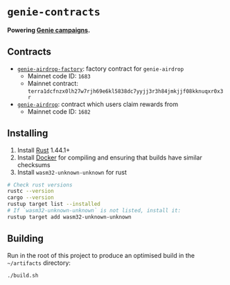 # `genie-contracts`

**Powering [Genie campaigns](https://genie.coinhall.org).**

## Contracts

- [`genie-airdrop-factory`](contracts/genie-airdrop-factory/README.md): factory contract for `genie-airdrop`
  - Mainnet code ID: `1683`
  - Mainnet contract: `terra1dcfnzx0lh27w7rjh69e6kl5838dc7yyjj3r3h84jmkjjf08kknuqxr0x3r`
- [`genie-airdrop`](contracts/genie-airdrop/README.md): contract which users claim rewards from
  - Mainnet code ID: `1682`

## Installing

1. Install [Rust](https://www.rust-lang.org/tools/install) 1.44.1+
2. Install [Docker](https://docs.docker.com/get-docker/) for compiling and ensuring that builds have similar checksums
3. Install `wasm32-unknown-unknown` for rust

```sh
# Check rust versions
rustc --version
cargo --version
rustup target list --installed
# If `wasm32-unknown-unknown` is not listed, install it:
rustup target add wasm32-unknown-unknown
```

## Building

Run in the root of this project to produce an optimised build in the `~/artifacts` directory:

```sh
./build.sh
```
